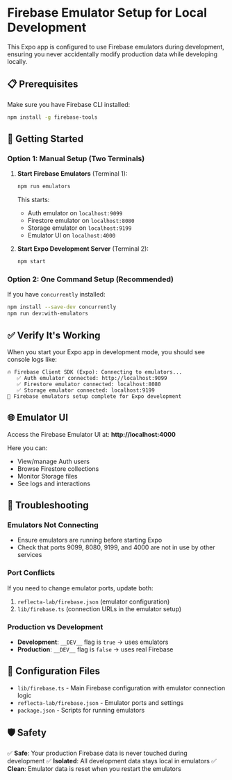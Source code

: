 # Firebase Emulator Setup for Local Development

This Expo app is configured to use Firebase emulators during development, ensuring you never accidentally modify production data while developing locally.

## 📋 Prerequisites

Make sure you have Firebase CLI installed:
```bash
npm install -g firebase-tools
```

## 🚀 Getting Started

### Option 1: Manual Setup (Two Terminals)

1. **Start Firebase Emulators** (Terminal 1):
   ```bash
   npm run emulators
   ```
   This starts:
   - Auth emulator on `localhost:9099`
   - Firestore emulator on `localhost:8080`
   - Storage emulator on `localhost:9199`
   - Emulator UI on `localhost:4000`

2. **Start Expo Development Server** (Terminal 2):
   ```bash
   npm start
   ```

### Option 2: One Command Setup (Recommended)

If you have `concurrently` installed:
```bash
npm install --save-dev concurrently
npm run dev:with-emulators
```

## ✅ Verify It's Working

When you start your Expo app in development mode, you should see console logs like:

```
🔥 Firebase Client SDK (Expo): Connecting to emulators...
   ✅ Auth emulator connected: http://localhost:9099
   ✅ Firestore emulator connected: localhost:8080
   ✅ Storage emulator connected: localhost:9199
🎯 Firebase emulators setup complete for Expo development
```

## 🌐 Emulator UI

Access the Firebase Emulator UI at: **http://localhost:4000**

Here you can:
- View/manage Auth users
- Browse Firestore collections
- Monitor Storage files
- See logs and interactions

## 🔧 Troubleshooting

### Emulators Not Connecting
- Ensure emulators are running before starting Expo
- Check that ports 9099, 8080, 9199, and 4000 are not in use by other services

### Port Conflicts
If you need to change emulator ports, update both:
1. `reflecta-lab/firebase.json` (emulator configuration)
2. `lib/firebase.ts` (connection URLs in the emulator setup)

### Production vs Development
- **Development**: `__DEV__` flag is `true` → uses emulators
- **Production**: `__DEV__` flag is `false` → uses real Firebase

## 📁 Configuration Files

- `lib/firebase.ts` - Main Firebase configuration with emulator connection logic
- `reflecta-lab/firebase.json` - Emulator ports and settings
- `package.json` - Scripts for running emulators

## 🛡️ Safety

✅ **Safe**: Your production Firebase data is never touched during development
✅ **Isolated**: All development data stays local in emulators
✅ **Clean**: Emulator data is reset when you restart the emulators 